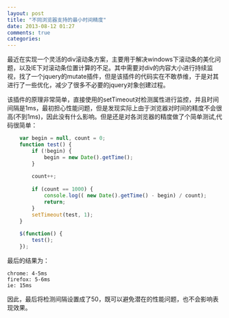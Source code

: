 ```yaml
---
layout: post
title: "不同浏览器支持的最小时间精度"
date: 2013-08-12 01:27
comments: true
categories: 
---
```


最近在实现一个灵活的div滚动条方案，主要用于解决windows下滚动条的美化问题，以及IE下对滚动条位置计算的不足。其中需要对div的内容大小进行持续监视，找了一个jquery的mutate插件，但是该插件的代码实在不敢恭维，于是对其进行了一些优化，减少了很多不必要的jquery对象创建过程。

该插件的原理非常简单，直接使用的setTimeout对检测属性进行监控，并且时间间隔是1ms，最初担心性能问题，但是发现实际上由于浏览器对时间的精度不会很高(不到1ms)，因此没有什么影响。但是还是对各浏览器的精度做了个简单测试,代码很简单：

``` javascript
	var begin = null, count = 0;
	function test() {
		if (!begin) {
			begin = new Date().getTime();
		}
		
		count++;
		
		if (count == 1000) {
			console.log(( new Date().getTime() - begin) / count);
			return;
		}
		setTimeout(test, 1);
	}
	
	$(function() {
		test();
	});
```

最后的结果为：

	chrome: 4-5ms
	firefox: 5-6ms
	ie: 15ms

因此，最后将检测间隔设置成了50，既可以避免潜在的性能问题，也不会影响表现效果。
